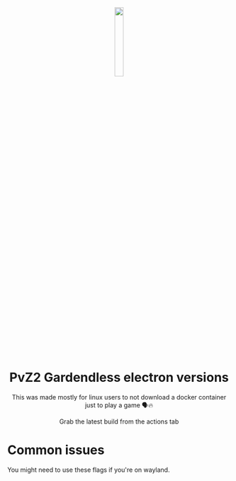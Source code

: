 <div align="center">

<img width=20% src="/src/.vuepress/public/pvz_logo-round.webp" alt="">

# PvZ2 Gardendless electron versions

This was made mostly for linux users to not download a docker container just to play a game 🗣️🔥

Grab the latest build from the actions tab

<div align="left">

# Common issues

You might need to use these flags if you're on wayland.

```

```
